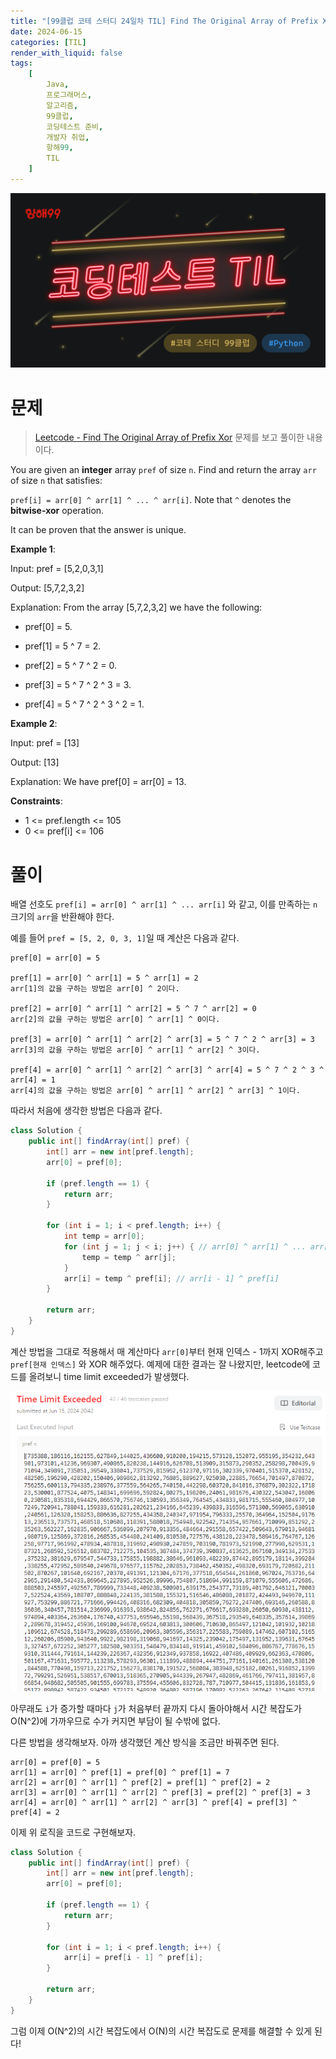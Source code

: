 ```yaml
---
title: "[99클럽 코테 스터디 24일차 TIL] Find The Original Array of Prefix Xor 문제 풀이"
date: 2024-06-15
categories: [TIL]
render_with_liquid: false
tags:
    [
        Java,
        프로그래머스,
        알고리즘,
        99클럽,
        코딩테스트 준비,
        개발자 취업,
        항해99,
        TIL
    ]
---
```


![99클럽 썸네일](/assets/img/posts/99클럽_thumbnail.png)

# 문제
> [Leetcode - Find The Original Array of Prefix Xor](https://leetcode.com/problems/find-the-original-array-of-prefix-xor/description/) 문제를 보고 풀이한 내용이다.

You are given an **integer** array `pref` of size `n`. Find and return the array `arr` of size `n` that satisfies:

`pref[i] = arr[0] ^ arr[1] ^ ... ^ arr[i]`.
Note that `^` denotes the **bitwise-xor** operation.

It can be proven that the answer is unique.

**Example 1**:

Input: pref = [5,2,0,3,1]

Output: [5,7,2,3,2]

Explanation: From the array [5,7,2,3,2] we have the following:

- pref[0] = 5.

- pref[1] = 5 ^ 7 = 2.

- pref[2] = 5 ^ 7 ^ 2 = 0.

- pref[3] = 5 ^ 7 ^ 2 ^ 3 = 3.

- pref[4] = 5 ^ 7 ^ 2 ^ 3 ^ 2 = 1.

**Example 2**:

Input: pref = [13]

Output: [13]

Explanation: We have pref[0] = arr[0] = 13.
 
**Constraints**:
- 1 <= pref.length <= 105
- 0 <= pref[i] <= 106

# 풀이

배열 선호도 `pref[i] = arr[0] ^ arr[1] ^ ... arr[i]` 와 같고, 이를 만족하는 `n` 크기의 `arr`을 반환해야 한다.

예를 들어 `pref = [5, 2, 0, 3, 1]`일 때 계산은 다음과 같다.

```
pref[0] = arr[0] = 5

pref[1] = arr[0] ^ arr[1] = 5 ^ arr[1] = 2
arr[1]의 값을 구하는 방법은 arr[0] ^ 2이다.

pref[2] = arr[0] ^ arr[1] ^ arr[2] = 5 ^ 7 ^ arr[2] = 0
arr[2]의 값을 구하는 방법은 arr[0] ^ arr[1] ^ 0이다.

pref[3] = arr[0] ^ arr[1] ^ arr[2] ^ arr[3] = 5 ^ 7 ^ 2 ^ arr[3] = 3
arr[3]의 값을 구하는 방법은 arr[0] ^ arr[1] ^ arr[2] ^ 3이다.

pref[4] = arr[0] ^ arr[1] ^ arr[2] ^ arr[3] ^ arr[4] = 5 ^ 7 ^ 2 ^ 3 ^ arr[4] = 1
arr[4]의 값을 구하는 방법은 arr[0] ^ arr[1] ^ arr[2] ^ arr[3] ^ 1이다.
```

따라서 처음에 생각한 방법은 다음과 같다.

```java
class Solution {
    public int[] findArray(int[] pref) {
        int[] arr = new int[pref.length];
        arr[0] = pref[0];

        if (pref.length == 1) {
            return arr;
        }

        for (int i = 1; i < pref.length; i++) {
            int temp = arr[0];
            for (int j = 1; j < i; j++) { // arr[0] ^ arr[1] ^ ... arr[i - 1] 구하기
                temp = temp ^ arr[j];
            }
            arr[i] = temp ^ pref[i]; // arr[i - 1] ^ pref[i]
        }

        return arr;
    }
}
```

계산 방법을 그대로 적용해서 매 계산마다 `arr[0]`부터 현재 인덱스 - 1까지 XOR해주고 `pref[현재 인덱스]` 와 XOR 해주었다. 예제에 대한 결과는 잘 나왔지만, leetcode에 코드를 올려보니 time limit exceeded가 발생했다.

![leetcode time limit exceeded](/assets/img/posts/2024-06-15-1.png)

아무래도 `i`가 증가할 때마다 `j`가 처음부터 끝까지 다시 돌아야해서 시간 복잡도가 O(N^2)에 가까우므로 수가 커지면 부담이 될 수밖에 없다. 

다른 방법을 생각해보자. 아까 생각했던 계산 방식을 조금만 바꿔주면 된다.

```
arr[0] = pref[0] = 5
arr[1] = arr[0] ^ pref[1] = pref[0] ^ pref[1] = 7
arr[2] = arr[0] ^ arr[1] ^ pref[2] = pref[1] ^ pref[2] = 2
arr[3] = arr[0] ^ arr[1] ^ arr[2] ^ pref[3] = pref[2] ^ pref[3] = 3
arr[4] = arr[0] ^ arr[1] ^ arr[2] ^ arr[3] ^ pref[4] = pref[3] ^ pref[4] = 2
```

이제 위 로직을 코드로 구현해보자.

```java
class Solution {
    public int[] findArray(int[] pref) {
        int[] arr = new int[pref.length];
        arr[0] = pref[0];

        if (pref.length == 1) {
            return arr;
        }

        for (int i = 1; i < pref.length; i++) {
            arr[i] = pref[i - 1] ^ pref[i];
        }

        return arr;
    }
}
```

그럼 이제 O(N^2)의 시간 복잡도에서 O(N)의 시간 복잡도로 문제를 해결할 수 있게 된다!